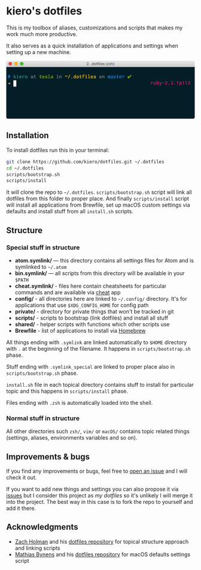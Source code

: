# kiero's dotfiles

This is my toolbox of aliases, customizations and scripts that makes my work much more productive.

It also serves as a quick installation of applications and settings when setting up a new machine.

![dotfiles in iTerm](https://raw.githubusercontent.com/kiero/dotfiles/master/screenshot.png)

## Installation

To install dotfiles run this in your terminal:

```sh
git clone https://github.com/kiero/dotfiles.git ~/.dotfiles
cd ~/.dotfiles
scripts/bootstrap.sh
scripts/install
```

It will clone the repo to `~/.dotfiles`. `scripts/bootstrap.sh` script will link all dotfiles from this folder to proper place. And finally `scripts/install` script will install all applications from Brewfile, set up macOS custom settings via defaults and install stuff from all `install.sh` scripts.

## Structure

### Special stuff in structure

* **atom.symlink/** — this directory contains all settings files for Atom and is symlinked to `~/.atom`
* **bin.symlink/** — all scripts from this directory will be available in your `$PATH`
* **cheat.symlink/** - files here contain cheatsheets for particular commands and are available via [cheat](https://github.com/chrisallenlane/cheat) app
* **config/** - all directories here are linked to `~/.config/` directory. It's for applications that use `$XDG_CONFIG_HOME` for config path
* **private/** - directory for private things that won't be tracked in git
* **scripts/** - scripts to bootstrap (link dotfiles) and install all stuff
* **shared/** - helper scripts with functions which other scripts use
* **Brewfile** - list of applications to install via [Homebrew](https://brew.sh/)

All things ending with `.symlink` are linked automatically to `$HOME` directory with `.` at the beginning of the filename. It happens in `scripts/bootstrap.sh` phase.

Stuff ending with `.symlink_special` are linked to proper place also in `scripts/bootstrap.sh` phase.

`install.sh` file in each topical directory contains stuff to install for particular topic and this happens in `scripts/install` phase.

Files ending with `.zsh` is automatically loaded into the shell.

### Normal stuff in structure

All other directories such `zsh/`, `vim/` or `macOS/` contains topic related things (settings, aliases, environments variables and so on).

## Improvements & bugs

If you find any improvements or bugs, feel free to [open an issue](https://github.com/kiero/dotfiles/issues) and I will check it out.

If you want to add new things and settings you can also propose it via [issues](https://github.com/kiero/dotfiles/issues) but I consider this project as *my dotfiles* so it's unlikely I will merge it into the project. The best way in this case is to fork the repo to yourself and add it there.

## Acknowledgments

* [Zach Holman](https://zachholman.com) and his [dotfiles repository](https://github.com/holman/dotfiles) for topical structure approach and linking scripts
* [Mathias Bynens](https://mathiasbynens.be/) and his [dotfiles repository](https://github.com/mathiasbynens/dotfiles) for macOS defaults settings script
